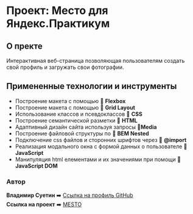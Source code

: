 # Проект: Место для Яндекс.Практикум

## О пректе
Интерактивная веб-страница позволяющая пользователям создать свой профиль и загружать свои фотографии.

## Примененные технологии и инструменты
* Построение макета с помощью :small_blue_diamond: **Flexbox**
* Построение макета с помощью :small_blue_diamond: **Grid Layout**
* Использование классов и псевдоклассов :small_blue_diamond: **CSS**
* Построение семантической разметки :small_blue_diamond: **HTML**
* Адаптивный дизайн сайта используя запросы  :small_blue_diamond:**Media**
* Построение файловой структуры по :small_blue_diamond: **BEM Nested**
* Подключение css файлов и сторонних шрифтов через :small_blue_diamond: **@import**
* Реализация модального окна с формой данных о пользователе :small_blue_diamond: **JavaScript**
* Манипуляция html елементами и их значениями при помощи :small_blue_diamond: **JavaScript DOM**

### Автор
**Владимир Суетин** :arrow_right: [Ссылка на профиль GitHub](https://github.com/suetin-vladimir)  
**Ссылка на проект** :arrow_right: [MESTO](https://suetin-vladimir.github.io/mesto/)